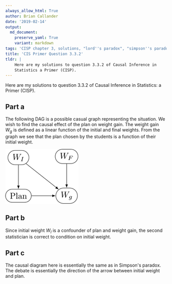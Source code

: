 ```yaml
---
always_allow_html: True
author: Brian Callander
date: '2019-02-14'
output:
  md_document:
    preserve_yaml: True
    variant: markdown
tags: 'CISP chapter 3, solutions, "lord''s paradox", "simpson''s paradox"'
title: 'CIS Primer Question 3.3.2'
tldr: |
    Here are my solutions to question 3.3.2 of Causal Inference in
    Statistics a Primer (CISP).
---
```


Here are my solutions to question 3.3.2 of Causal Inference in
Statistics: a Primer (CISP).

<!--more-->
Part a
------

The following DAG is a possible casual graph representing the situation.
We wish to find the causal effect of the plan on weight gain. The weight
gain $W_g$ is defined as a linear function of the initial and final
weights. From the graph we see that the plan chosen by the students is a
function of their initial weight.

![](tikz/question_3_3_2.svg)

Part b
------

Since initial weight $W_I$ is a confounder of plan and weight gain, the
second statistician is correct to condition on initial weight.

Part c
------

The causal diagram here is essentially the same as in Simpson's paradox.
The debate is essentially the direction of the arrow between initial
weight and plan.
